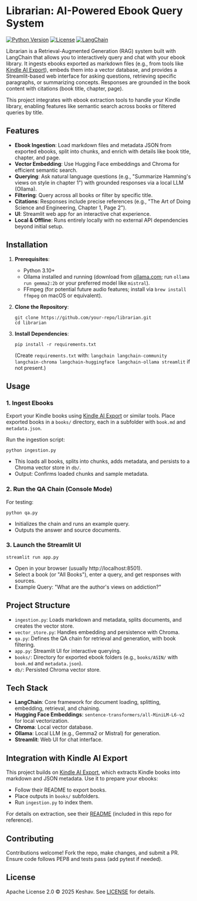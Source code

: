 # Librarian: AI-Powered Ebook Query System

[![Python Version](https://img.shields.io/badge/python-3.10%2B-blue)](https://www.python.org/)
[![License](https://img.shields.io/badge/license-Apache%202.0-green)](https://github.com/your-repo/librarian/blob/main/LICENSE)
[![LangChain](https://img.shields.io/badge/powered%20by-LangChain-orange)](https://langchain.com/)

Librarian is a Retrieval-Augmented Generation (RAG) system built with LangChain that allows you to interactively query and chat with your ebook library. It ingests ebooks exported as markdown files (e.g., from tools like [Kindle AI Export](https://github.com/transitive-bullshit/kindle-ai-export)), embeds them into a vector database, and provides a Streamlit-based web interface for asking questions, retrieving specific paragraphs, or summarizing concepts. Responses are grounded in the book content with citations (book title, chapter, page).

This project integrates with ebook extraction tools to handle your Kindle library, enabling features like semantic search across books or filtered queries by title.

## Features
- **Ebook Ingestion**: Load markdown files and metadata JSON from exported ebooks, split into chunks, and enrich with details like book title, chapter, and page.
- **Vector Embedding**: Use Hugging Face embeddings and Chroma for efficient semantic search.
- **Querying**: Ask natural language questions (e.g., "Summarize Hamming's views on style in chapter 1") with grounded responses via a local LLM (Ollama).
- **Filtering**: Query across all books or filter by specific title.
- **Citations**: Responses include precise references (e.g., "The Art of Doing Science and Engineering, Chapter 1, Page 2").
- **UI**: Streamlit web app for an interactive chat experience.
- **Local & Offline**: Runs entirely locally with no external API dependencies beyond initial setup.

## Installation
1. **Prerequisites**:
   - Python 3.10+
   - Ollama installed and running (download from [ollama.com](https://ollama.com); run `ollama run gemma2:2b` or your preferred model like `mistral`).
   - FFmpeg (for potential future audio features; install via `brew install ffmpeg` on macOS or equivalent).

2. **Clone the Repository**:
   ```
   git clone https://github.com/your-repo/librarian.git
   cd librarian
   ```

3. **Install Dependencies**:
   ```
   pip install -r requirements.txt
   ```
   (Create `requirements.txt` with: `langchain langchain-community langchain-chroma langchain-huggingface langchain-ollama streamlit` if not present.)

## Usage
### 1. Ingest Ebooks
Export your Kindle books using [Kindle AI Export](https://github.com/transitive-bullshit/kindle-ai-export) or similar tools. Place exported books in a `books/` directory, each in a subfolder with `book.md` and `metadata.json`.

Run the ingestion script:
```
python ingestion.py
```
- This loads all books, splits into chunks, adds metadata, and persists to a Chroma vector store in `db/`.
- Output: Confirms loaded chunks and sample metadata.

### 2. Run the QA Chain (Console Mode)
For testing:
```
python qa.py
```
- Initializes the chain and runs an example query.
- Outputs the answer and source documents.

### 3. Launch the Streamlit UI
```
streamlit run app.py
```
- Open in your browser (usually http://localhost:8501).
- Select a book (or "All Books"), enter a query, and get responses with sources.
- Example Query: "What are the author's views on addiction?"

## Project Structure
- `ingestion.py`: Loads markdown and metadata, splits documents, and creates the vector store.
- `vector_store.py`: Handles embedding and persistence with Chroma.
- `qa.py`: Defines the QA chain for retrieval and generation, with book filtering.
- `app.py`: Streamlit UI for interactive querying.
- `books/`: Directory for exported ebook folders (e.g., `books/ASIN/` with `book.md` and `metadata.json`).
- `db/`: Persisted Chroma vector store.

## Tech Stack
- **LangChain**: Core framework for document loading, splitting, embedding, retrieval, and chaining.
- **Hugging Face Embeddings**: `sentence-transformers/all-MiniLM-L6-v2` for local vectorization.
- **Chroma**: Local vector database.
- **Ollama**: Local LLM (e.g., Gemma2 or Mistral) for generation.
- **Streamlit**: Web UI for chat interface.

## Integration with Kindle AI Export
This project builds on [Kindle AI Export](https://github.com/transitive-bullshit/kindle-ai-export), which extracts Kindle books into markdown and JSON metadata. Use it to prepare your ebooks:
- Follow their README to export books.
- Place outputs in `books/` subfolders.
- Run `ingestion.py` to index them.

For details on extraction, see their [README](./readme.md) (included in this repo for reference).

## Contributing
Contributions welcome! Fork the repo, make changes, and submit a PR. Ensure code follows PEP8 and tests pass (add pytest if needed).

## License
Apache License 2.0 © 2025 Keshav. See [LICENSE](LICENSE) for details.